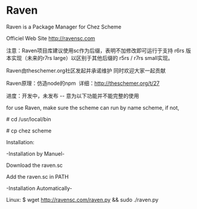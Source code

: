 # Raven
Raven is a Package Manager for Chez Scheme

Officiel Web Site http://ravensc.com

注意：Raven项目库建议使用sc作为后缀，表明不加修改即可运行于支持 r6rs
版本实现（未来的r7rs large）以区别于其他后缀的 r5rs / r7rs small实现。

Raven由theschemer.org社区发起并承诺维护 同时欢迎大家一起贡献

Raven原理：仿造node的npm  详细：http://theschemer.org/t/27

进度：开发中，未发布 -- 意为以下功能并不能完整的使用


  for use Raven, make sure the scheme can run by name scheme, if not, 

\# cd /usr/local/bin 

\# cp chez scheme

   Installation:

-Installation by Manuel-

   Download the raven.sc

   Add the raven.sc in PATH

-Installation Automatically-

   Linux: 
   $ wget http://ravensc.com/raven.py && sudo ./raven.py   

